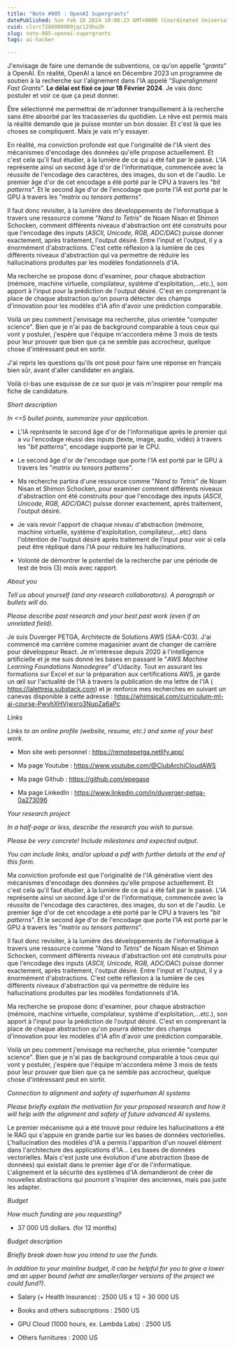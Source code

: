 ```yaml
---
title: "Note #005 : OpenAI Supergrants"
datePublished: Sun Feb 18 2024 10:00:23 GMT+0000 (Coordinated Universal Time)
cuid: clsrc7286000009jqc129ho2h
slug: note-005-openai-supergrants
tags: ai-hacker

---
```


J'envisage de faire une demande de subventions, ce qu'on appelle “*grants*” à OpenAI. En réalité, OpenAI a lancé en Décembre 2023 un programme de soutien à la recherche sur l'alignement dans l'IA appelé “*Superalignment Fast Grants*”. **Le délai est fixé ce jour 18 Février 2024**. Je vais donc postuler et voir ce que ça peut donner.

Être sélectionné me permettrai de m'adonner tranquillement à la recherche sans être absorbé par les tracasseries du quotidien. Le rêve est permis mais la réalité demande que je puisse monter un bon dossier. Et c'est là que les choses se compliquent. Mais je vais m'y essayer.

En réalité, ma conviction profonde est que l'originalité de l'IA vient des mécanismes d'encodage des données qu'elle propose actuellement. Et c'est cela qu'il faut étudier, à la lumière de ce qui a été fait par le passé. L'IA représente ainsi un second âge d'or de l'informatique, commencée avec la réussite de l'encodage des caractères, des images, du son et de l'audio. Le premier âge d'or de cet encodage a été porté par le CPU à travers les "*bit patterns*". Et le second âge d'or de l'encodage que porte l'IA est porté par le GPU à travers les "*matrix ou tensors patterns*".

Il faut donc revisiter, à la lumière des développements de l'informatique à travers une ressource comme "*Nand to Tetris*" de Noam Nisan et Shimon Schocken, comment différents niveaux d'abstraction ont été construits pour que l'encodage des inputs (*ASCII, Unicode, RGB, ADC/DAC*) puisse donner exactement, après traitement, l'output désiré. Entre l'input et l'output, il y a énormément d'abstractions. C'est cette réflexion à la lumière de ces différents niveaux d'abstraction qui va permettre de réduire les hallucinations produites par les modèles fondationnels d'IA.

Ma recherche se propose donc d'examiner, pour chaque abstraction (mémoire, machine virtuelle, compilateur, système d'exploitation,...etc.), son apport à l'input pour la prédiction de l'output désiré. C'est en comprenant la place de chaque abstraction qu'on pourra détecter des champs d'innovation pour les modèles d'IA afin d'avoir une prédiction comparable.

Voilà un peu comment j'envisage ma recherche, plus orientée "computer science". Bien que je n'ai pas de background comparable à tous ceux qui vont y postuler, j'espère que l'équipe m'accordera même 3 mois de tests pour leur prouver que bien que ça ne semble pas accrocheur, quelque chose d'intéressant peut en sortir.

J'ai repris les questions qu'ils ont posé pour faire une réponse en français bien sûr, avant d'aller candidater en anglais.

Voilà ci-bas une esquisse de ce sur quoi je vais m'inspirer pour remplir ma fiche de candidature.

*Short description*

*In &lt;=5 bullet points, summarize your application.*

* L'IA représente le second âge d'or de l'informatique après le premier qui a vu l'encodage réussi des inputs (texte, image, audio, vidéo) à travers les "*bit patterns*", encodage supporté par le CPU.
    
* Le second âge d'or de l'encodage que porte l'IA est porté par le GPU à travers les "*matrix ou tensors patterns*".
    
* Ma recherche partira d'une ressource comme "*Nand to Tetris*" de Noam Nisan et Shimon Schocken, pour examiner comment différents niveaux d'abstraction ont été construits pour que l'encodage des inputs (*ASCII, Unicode, RGB, ADC/DAC*) puisse donner exactement, après traitement, l'output désiré.
    
* Je vais revoir l'apport de chaque niveau d'abstraction (mémoire, machine virtuelle, système d'exploitation, compilateur,...etc) dans l'obtention de l'output désiré après traitement de l'input pour voir si cela peut être répliqué dans l'IA pour réduire les hallucinations.
    
* Volonté de démontrer le potentiel de la recherche par une période de test de trois (3) mois avec rapport.
    

*About you*

*Tell us about yourself (and any research collaborators). A paragraph or bullets will do.*

*Please describe past research and your best past work (even if an unrelated field).*

Je suis Duverger PETGA, Architecte de Solutions AWS (SAA-C03). J'ai commencé ma carrière comme magasinier avant de changer de carrière pour développeur React. Je m'intéresse depuis 2020 à l'intelligence artificielle et je me suis donné les bases en passant le "*AWS Machine Learning Foundations Nanodegree*" d'Udacity. Tout en assurant les formations sur Excel et sur la préparation aux certifications AWS, je garde un œil sur l'actualité de l'IA à travers la publication de ma lettre de l'IA ( https://lalettreia.substack.com) et je renforce mes recherches en suivant un canevas disponible à cette adresse : https://whimsical.com/curriculum-ml-ai-course-PwvhXHVjwxro3NupZa6aPc

*Links*

*Links to an online profile (website, resume, etc.) and some of your best work.*

* Mon site web personnel : https://remotepetga.netlify.app/
    
* Ma page Youtube : https://www.youtube.com/@ClubArchiCloudAWS
    
* Ma page Github : https://github.com/epegase
    
* Ma page LinkedIn : https://www.linkedin.com/in/duverger-petga-0a273096
    

*Your research project*

*In a half-page or less, describe the research you wish to pursue.*

*Please be very concrete! Include milestones and expected output.*

*You can include links, and/or upload a pdf with further details at the end of this form.*

Ma conviction profonde est que l'originalité de l'IA générative vient des mécanismes d'encodage des données qu'elle propose actuellement. Et c'est cela qu'il faut étudier, à la lumière de ce qui a été fait par le passé. L'IA représente ainsi un second âge d'or de l'informatique, commencée avec la réussite de l'encodage des caractères, des images, du son et de l'audio. Le premier âge d'or de cet encodage a été porté par le CPU à travers les "*bit patterns*". Et le second âge d'or de l'encodage que porte l'IA est porté par le GPU à travers les "*matrix ou tensors patterns*".

Il faut donc revisiter, à la lumière des développements de l'informatique à travers une ressource comme "*Nand to Tetris*" de Noam Nisan et Shimon Schocken, comment différents niveaux d'abstraction ont été construits pour que l'encodage des inputs (*ASCII, Unicode, RGB, ADC/DAC*) puisse donner exactement, après traitement, l'output désiré. Entre l'input et l'output, il y a énormément d'abstractions. C'est cette réflexion à la lumière de ces différents niveaux d'abstraction qui va permettre de réduire les hallucinations produites par les modèles fondationnels d'IA.

Ma recherche se propose donc d'examiner, pour chaque abstraction (mémoire, machine virtuelle, compilateur, système d'exploitation,...etc.), son apport à l'input pour la prédiction de l'output désiré. C'est en comprenant la place de chaque abstraction qu'on pourra détecter des champs d'innovation pour les modèles d'IA afin d'avoir une prédiction comparable.

Voilà un peu comment j'envisage ma recherche, plus orientée "computer science". Bien que je n'ai pas de background comparable à tous ceux qui vont y postuler, j'espère que l'équipe m'accordera même 3 mois de tests pour leur prouver que bien que ça ne semble pas accrocheur, quelque chose d'intéressant peut en sortir.

*Connection to alignment and safety of superhuman AI systems*

*Please briefly explain the motivation for your proposed research and how it will help with the alignment and safety of future advanced AI systems.*

Le premier mécanisme qui a été trouvé pour réduire les hallucinations a été le RAG qui s'appuie en grande partie sur les bases de données vectorielles. L'hallucination des modèles d'IA a permis l'apparition d'un nouvel élément dans l'architecture des applications d'IA... Les bases de données vectorielles. Mais c'est juste une évolution d'une abstraction (base de données) qui existait dans le premier âge d'or de l'informatique. L'alignement et la sécurité des systèmes d'IA demanderont de créer de nouvelles abstractions qui pourront s'inspirer des anciennes, mais pas juste les adapter.

*Budget*

*How much funding are you requesting?*

* 37 000 US dollars. (for 12 months)
    

*Budget description*

*Briefly break down how you intend to use the funds.*

*In addition to your mainline budget, it can be helpful for you to give a lower and an upper bound (what are smaller/larger versions of the project we could fund?)*.

* Salary (+ Health Insurance) : 2500 US x 12 = 30 000 US
    
* Books and others subscriptions : 2500 US
    
* GPU Cloud (1000 hours, ex. Lambda Labs) : 2500 US
    
* Others furnitures : 2000 US